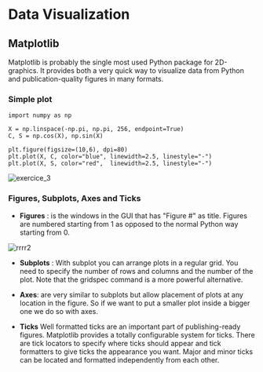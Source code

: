 # Data Visualization

## Matplotlib

Matplotlib is probably the single most used Python package for 2D-graphics. It provides both a very quick way to visualize data from Python and publication-quality figures in many formats.

### Simple plot

```
import numpy as np

X = np.linspace(-np.pi, np.pi, 256, endpoint=True)
C, S = np.cos(X), np.sin(X)
```

```
plt.figure(figsize=(10,6), dpi=80)
plt.plot(X, C, color="blue", linewidth=2.5, linestyle="-")
plt.plot(X, S, color="red",  linewidth=2.5, linestyle="-")
```

![exercice_3](https://user-images.githubusercontent.com/62019258/197654766-69f38f03-d9ad-42d6-8c9d-6f9ef0f27d40.png)


### Figures, Subplots, Axes and Ticks

- **Figures** : is the windows in the GUI that has "Figure #" as title. Figures are numbered starting from 1 as opposed to the normal Python way starting from 0.

![rrrr2](https://user-images.githubusercontent.com/62019258/197655418-b26b2c58-131e-4f77-a953-a0104bbd32b7.PNG)

- **Subplots** : With subplot you can arrange plots in a regular grid. You need to specify the number of rows and columns and the number of the plot. Note that the gridspec command is a more powerful alternative.
- **Axes**: are very similar to subplots but allow placement of plots at any location in the figure. So if we want to put a smaller plot inside a bigger one we do so with axes.

- **Ticks** Well formatted ticks are an important part of publishing-ready figures. Matplotlib provides a totally configurable system for ticks. There are tick locators to specify where ticks should appear and tick formatters to give ticks the appearance you want. Major and minor ticks can be located and formatted independently from each other. 
